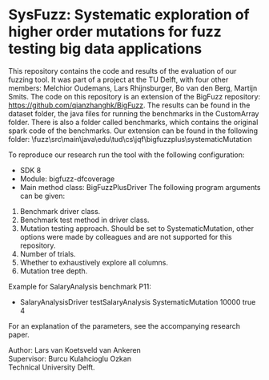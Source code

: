 # SysFuzz: Systematic exploration of higher order mutations for fuzz testing big data applications
  
This repository contains the code and results of the evaluation of our fuzzing tool. 
It was part of a project at the TU Delft, with four other members: Melchior Oudemans, Lars Rhijnsburger, Bo van den Berg, Martijn Smits. 
The code on this repository is an extension of the BigFuzz repository: https://github.com/qianzhanghk/BigFuzz.
The results can be found in the dataset folder, the java files for running the benchmarks in the CustomArray folder. 
There is also a folder called benchmarks, which contains the original spark code of the benchmarks. 
Our extension can be found in the following folder: \fuzz\src\main\java\edu\tud\cs\jqf\bigfuzzplus\systematicMutation

To reproduce our research run the tool with the following configuration:
- SDK 8
- Module: bigfuzz-dfcoverage
- Main method class: BigFuzzPlusDriver The following program arguments can be given:  
1. Benchmark driver class.
2. Benchmark test method in driver class.
3. Mutation testing approach. Should be set to SystematicMutation, other options were made by colleagues and are not supported for this repository.  
4. Number of trials. 
5. Whether to exhaustively explore all columns.
6. Mutation tree depth.
  
Example for SalaryAnalysis benchmark P11: 
 - SalaryAnalysisDriver testSalaryAnalysis SystematicMutation 10000 true 4
  
For an explanation of the parameters, see the accompanying research paper. 

Author: Lars van Koetsveld van Ankeren  
Supervisor: Burcu Kulahcioglu Ozkan  
Technical University Delft.  